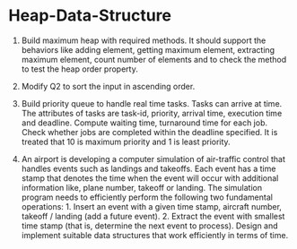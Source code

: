 # Heap-Data-Structure
1. Build maximum heap with required methods. It should support the behaviors like adding element, getting maximum element, extracting maximum element, count number of elements and to check the method to test the heap order property.

2. Modify Q2 to sort the input in ascending order.

3. Build priority queue to handle real time tasks. Tasks can arrive at time. The attributes of tasks are task-id, priority, arrival time, execution time and deadline. Compute waiting time, turnaround time for each job. Check whether jobs are completed within the deadline specified. It is treated that 10 is maximum priority and 1 is least priority.

4. An airport is developing a computer simulation of air-traffic control that handles events such as landings and takeoffs. Each event has a time stamp that denotes the time when the event will occur with additional information like, plane number, takeoff or landing. The simulation program needs to efficiently perform the following two fundamental operations: 1. Insert an event with a given time stamp, aircraft number, takeoff / landing (add a future event). 2. Extract the event with smallest time stamp (that is, determine the next event to process). Design and implement suitable data structures that work efficiently in terms of time.
